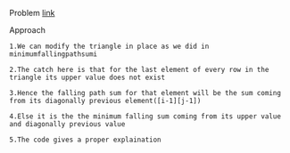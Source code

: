 Problem [link](https://leetcode.com/problems/triangle/)

Approach

    1.We can modify the triangle in place as we did in minimumfallingpathsumi 

    2.The catch here is that for the last element of every row in the triangle its upper value does not exist 

    3.Hence the falling path sum for that element will be the sum coming from its diagonally previous element([i-1][j-1])

    4.Else it is the the minimum falling sum coming from its upper value and diagonally previous value

    5.The code gives a proper explaination 